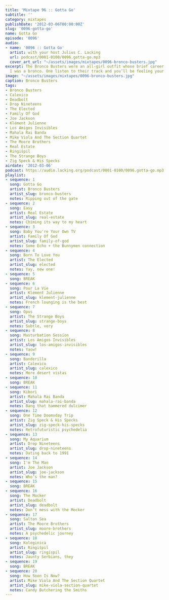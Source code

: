 ```yaml
---
title: 'Mixtape 96 :: Gotta Go'
subtitle: ''
category: mixtapes
publishDate: '2012-03-06T00:00:00Z'
slug: '0096-gotta-go'
name: Gotta Go
episode: '0096'
audio:
- name: '0096 :: Gotta Go'
  artist: with your host Julius C. Lacking
  url: podcast/0001-0100/0096.gotta-go.mp3
  cover_art_url: "~/assets/images/mixtapes/0096-bronco-busters.jpg"
excerpt: The Bronco Busters were an all-girl outfit whose brief career had me wishing
  I was a bronco. One listen to their track and you’ll be feeling your oats as well.
image: "~/assets/images/mixtapes/0096-bronco-busters.jpg"
caption: Bronco Busters
tags:
- Bronco Busters
- Calexico
- Deadbolt
- Drop Nineteens
- The Elected
- Family Of God
- Joe Jackson
- Klément Julienne
- Los Amigos Invisibles
- Mahala Rai Banda
- Mike Viola And The Section Quartet
- The Moore Brothers
- Real Estate
- Ringišpil
- The Strange Boys
- Zig Speck & His Specks
airdate: '2012-03-06'
podcast: https://audio.lacking.org/podcast/0001-0100/0096.gotta-go.mp3
playlist:
- sequence: 1
  song: Gotta Go
  artist: Bronco Busters
  artist_slug: bronco-busters
  notes: Ripping out of the gate
- sequence: 2
  song: Easy
  artist: Real Estate
  artist_slug: real-estate
  notes: Chiming its way to my heart
- sequence: 3
  song: Baby You're Your Own TV
  artist: Family Of God
  artist_slug: family-of-god
  notes: Some Echo + the Bunnymen connection
- sequence: 4
  song: Born To Love You
  artist: The Elected
  artist_slug: elected
  notes: Yay, new one!
- sequence: 5
  song: BREAK
- sequence: 6
  song: Pour La Vie
  artist: Klément Julienne
  artist_slug: klement-julienne
  notes: French lounging is the best
- sequence: 7
  song: Opus
  artist: The Strange Boys
  artist_slug: strange-boys
  notes: Subtle, very
- sequence: 8
  song: Masturbation Session
  artist: Los Amigos Invisibles
  artist_slug: los-amigos-invisibles
  notes: Yaow!
- sequence: 9
  song: Banderilla
  artist: Calexico
  artist_slug: calexico
  notes: More desert vistas
- sequence: 10
  song: BREAK
- sequence: 11
  song: Kibori
  artist: Mahala Rai Banda
  artist_slug: mahala-rai-banda
  notes: Bang that hammered dulcimer
- sequence: 12
  song: One Time Doomsday Trip
  artist: Zig Speck & His Specks
  artist_slug: zig-speck-his-specks
  notes: Retrofuturistic psychedelia
- sequence: 13
  song: My Aquarium
  artist: Drop Nineteens
  artist_slug: drop-nineteens
  notes: Dating back to 1991
- sequence: 14
  song: I'm The Man
  artist: Joe Jackson
  artist_slug: joe-jackson
  notes: Who’s the man?
- sequence: 15
  song: BREAK
- sequence: 16
  song: The Mocker
  artist: Deadbolt
  artist_slug: deadbolt
  notes: Don’t mess with the Mocker
- sequence: 17
  song: Salton Sea
  artist: The Moore Brothers
  artist_slug: moore-brothers
  notes: A psychedelic journey
- sequence: 18
  song: Koleginica
  artist: Ringišpil
  artist_slug: ringispil
  notes: Jaunty Serbians, they
- sequence: 19
  song: BREAK
- sequence: 20
  song: How Soon Is Now?
  artist: Mike Viola And The Section Quartet
  artist_slug: mike-viola-section-quartet
  notes: Candy Butchering the Smiths
---
```


